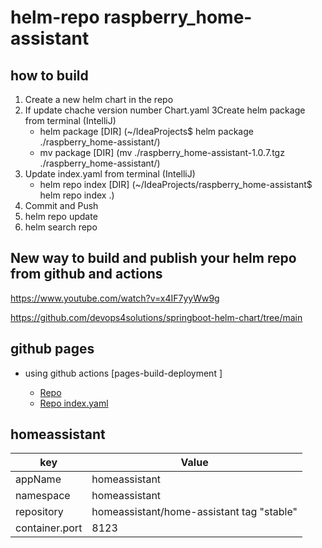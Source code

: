 # helm-repo raspberry_home-assistant

## how to build

1. Create a new helm chart in the repo
2. If update chache version number Chart.yaml
   3Create helm package from terminal (IntelliJ)
    - helm package [DIR] (~/IdeaProjects$ helm package ./raspberry_home-assistant/)
     - mv package [DIR] (mv ./raspberry_home-assistant-1.0.7.tgz ./raspberry_home-assistant/)
4. Update index.yaml from terminal (IntelliJ)
    - helm repo index [DIR] (~/IdeaProjects/raspberry_home-assistant$ helm repo index .)
5. Commit and Push
6. helm repo update
7. helm search repo

## New way to build and publish your helm repo from github and actions
https://www.youtube.com/watch?v=x4IF7yyWw9g

https://github.com/devops4solutions/springboot-helm-chart/tree/main
## github pages

- using github actions [pages-build-deployment ]

    - [Repo](https://kad-bloemgx.github.io/raspberry_home-assistant/)
    - [Repo index.yaml](https://kad-bloemgx.github.io/raspberry_home-assistant/index.yaml)

    
## homeassistant


| key            | Value                                     |
|----------------|-------------------------------------------|
| appName        | homeassistant                             |
| namespace      | homeassistant                             |
| repository     | homeassistant/home-assistant tag "stable" |
| container.port | 8123                                      |